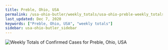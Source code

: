 ```yaml
---
title: Preble, Ohio, USA
permalink: /usa-ohio-butler/weekly_totals/usa-ohio-preble-weekly_totals.html
last_updated: Dec 7, 2020
keywords: ["Preble, Ohio, USA", "weekly totals"]
sidebar: usa-ohio-butler_sidebar
---
```


![Weekly Totals of Confirmed Cases for Preble, Ohio, USA](/covid_tracker/images/graphs/usa-ohio-preble-weekly_totals_graph.png)
